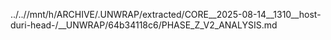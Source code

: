 ../..//mnt/h/ARCHIVE/.UNWRAP/extracted/CORE__2025-08-14__1310__host-duri-head-/__UNWRAP/64b34118c6/PHASE_Z_V2_ANALYSIS.md
